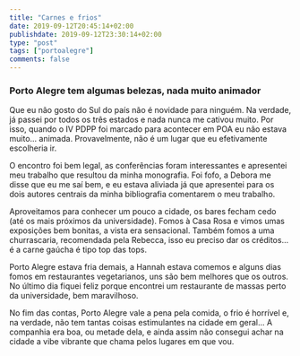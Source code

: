```yaml
---
title: "Carnes e frios"
date: 2019-09-12T20:45:14+02:00
publishdate: 2019-09-12T23:30:14+02:00
type: "post"
tags: ["portoalegre"]
comments: false
---
```

### Porto Alegre tem algumas belezas, nada muito animador

Que eu não gosto do Sul do país não é novidade para ninguém. Na verdade, já passei por todos os três estados e nada nunca me cativou muito. Por isso, quando o IV PDPP foi marcado para acontecer em POA eu não estava muito... animada. Provavelmente, não é um lugar que eu efetivamente escolheria ir. 

O encontro foi bem legal, as conferências foram interessantes e apresentei meu trabalho que resultou da minha monografia. Foi fofo, a Debora me disse que eu me saí bem, e eu estava aliviada já que apresentei para os dois autores centrais da minha bibliografia comentarem o meu trabalho. 

Aproveitamos para conhecer um pouco a cidade, os bares fecham cedo (até os mais próximos da universidade). Fomos à Casa Rosa e vimos umas exposições bem bonitas, a vista era sensacional. Também fomos a uma churrascaria, recomendada pela Rebecca, isso eu preciso dar os créditos... é a carne gaúcha é tipo top das tops. 

Porto Alegre estava fria demais, a Hannah estava comemos e alguns dias fomos em restaurantes vegetarianos, uns são bem melhores que os outros. No último dia fiquei feliz porque encontrei um restaurante de massas perto da universidade, bem maravilhoso. 

No fim das contas, Porto Alegre vale a pena pela comida, o frio é horrível e, na verdade, não tem tantas coisas estimulantes na cidade em geral... A companhia era boa, ou metade dela, e ainda assim não consegui achar na cidade a vibe vibrante que chama pelos lugares em que vou.